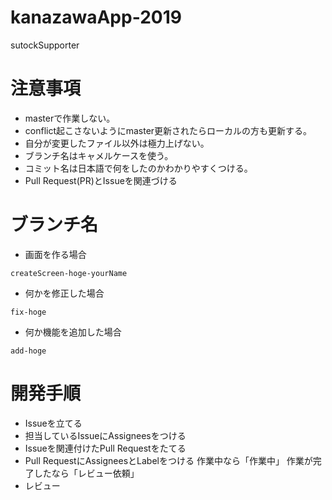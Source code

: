 # kanazawaApp-2019
sutockSupporter

# 注意事項
- masterで作業しない。
- conflict起こさないようにmaster更新されたらローカルの方も更新する。
- 自分が変更したファイル以外は極力上げない。
- ブランチ名はキャメルケースを使う。
- コミット名は日本語で何をしたのかわかりやすくつける。
- Pull Request(PR)とIssueを関連づける

# ブランチ名
- 画面を作る場合

```
createScreen-hoge-yourName
```

- 何かを修正した場合

```
fix-hoge
```

- 何か機能を追加した場合

```
add-hoge
```

# 開発手順
- Issueを立てる
- 担当しているIssueにAssigneesをつける
- Issueを関連付けたPull Requestをたてる
- Pull RequestにAssigneesとLabelをつける
   作業中なら「作業中」
   作業が完了したなら「レビュー依頼」
- レビュー

